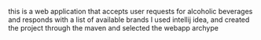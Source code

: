 
this is a web application that accepts user requests for alcoholic beverages and responds with a list of available brands
I used intellij idea, and created the project through the maven and selected the webapp archype
